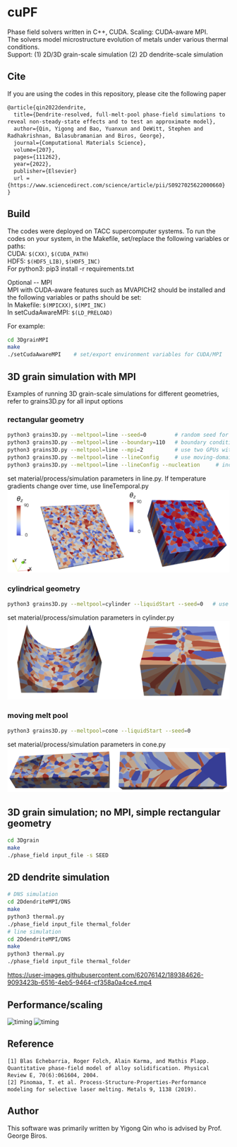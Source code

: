 # cuPF
Phase field solvers written in C++, CUDA. Scaling: CUDA-aware MPI.   
The solvers model microstructure evolution of metals under various thermal conditions.  
Support: (1) 2D/3D grain-scale simulation (2) 2D dendrite-scale simulation  

## Cite

If you are using the codes in this repository, please cite the following paper
```
@article{qin2022dendrite,
  title={Dendrite-resolved, full-melt-pool phase-field simulations to reveal non-steady-state effects and to test an approximate model},
  author={Qin, Yigong and Bao, Yuanxun and DeWitt, Stephen and Radhakrishnan, Balasubramanian and Biros, George},
  journal={Computational Materials Science},
  volume={207},
  pages={111262},
  year={2022},
  publisher={Elsevier}
  url = {https://www.sciencedirect.com/science/article/pii/S0927025622000660}
}
```


## Build
The codes were deployed on TACC supercomputer systems. To run the codes on your system, in the Makefile, set/replace the following variables or paths:    
CUDA: `$(CXX)`, `$(CUDA_PATH)`   
HDF5: `$(HDF5_LIB)`, `$(HDF5_INC)`  
For python3: pip3 install -r requirements.txt 

Optional -- MPI  
MPI with CUDA-aware features such as MVAPICH2 should be installed and the following variables or paths should be set:    
In Makefile: `$(MPICXX)`, `$(MPI_INC)`  
In setCudaAwareMPI: `$(LD_PRELOAD)`
  

For example:
```sh
cd 3DgrainMPI
make
./setCudaAwareMPI    # set/export environment variables for CUDA/MPI
```

## 3D grain simulation with MPI
Examples of running 3D grain-scale simulations for different geometries, refer to grains3D.py for all input options
### rectangular geometry
```sh
python3 grains3D.py --meltpool=line --seed=0         # random seed for the substrate microstructure
python3 grains3D.py --meltpool=line --boundary=110   # boundary condition for xyz axis. "1" for periodic, "0" for no-flux
python3 grains3D.py --meltpool=line --mpi=2          # use two GPUs with CUDA-aware MPI
python3 grains3D.py --meltpool=line --lineConfig     # use moving-domain technique to reduce the height 
python3 grains3D.py --meltpool=line --lineConfig --nucleation     # include nucleation in the simulation
```
set material/process/simulation parameters in line.py. If temperature gradients change over time, use lineTemporal.py
![Alt text](figures/line.png)

### cylindrical geometry
```sh
python3 grains3D.py --meltpool=cylinder --liquidStart --seed=0   # use --liquidStart; the initial condition is generated by random nucleation from pure liquid then clipped to the target initial geometry
```
set material/process/simulation parameters in cylinder.py
![Alt text](figures/cylinder.png)

###  moving melt pool
```sh
python3 grains3D.py --meltpool=cone --liquidStart --seed=0   
```
set material/process/simulation parameters in cone.py
![Alt text](figures/cone.png)

## 3D grain simulation; no MPI, simple rectangular geometry
```sh
cd 3Dgrain
make
./phase_field input_file -s SEED  
```

## 2D dendrite simulation  
```sh
# DNS simulation
cd 2DdendriteMPI/DNS
make
python3 thermal.py
./phase_field input_file thermal_folder
# line simulation
cd 2DdendriteMPI/DNS
make
python3 thermal.py
./phase_field input_file thermal_folder
```


https://user-images.githubusercontent.com/62076142/189384626-9093423b-6516-4eb5-9464-cf358a0a4ce4.mp4
     
## Performance/scaling
 
<img width="556" alt="timing" src="https://user-images.githubusercontent.com/62076142/119079589-00022f00-b9be-11eb-837f-288778b5244c.png">

<img width="556" alt="timing" src="https://user-images.githubusercontent.com/62076142/119079655-23c57500-b9be-11eb-844f-21b30837c56c.png">


## Reference
```
[1] Blas Echebarria, Roger Folch, Alain Karma, and Mathis Plapp. Quantitative phase-field model of alloy solidification. Physical Review E, 70(6):061604, 2004.
[2] Pinomaa, T. et al. Process-Structure-Properties-Performance modeling for selective laser melting. Metals 9, 1138 (2019).
```
## Author
This software was primarily written by Yigong Qin who is advised by Prof. George Biros.

